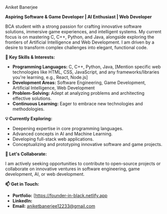 Aniket Banerjee

**Aspiring Software & Game Developer | AI Enthusiast | Web Developer**

BCA student with a strong passion for crafting innovative software solutions, immersive game experiences, and intelligent systems. My current focus is on mastering C, C++, Python, and Java, alongside exploring the frontiers of Artificial Intelligence and Web Development. I am driven by a desire to transform complex challenges into elegant, functional code.

**🚀 Key Skills & Interests:**

* **Programming Languages:** C, C++, Python, Java, \[Mention specific web technologies like HTML, CSS, JavaScript, and any frameworks/libraries you're learning, e.g., React, Node.js]
* **Development Areas:** Software Engineering, Game Development, Artificial Intelligence, Web Development
* **Problem-Solving:** Adept at analyzing problems and architecting effective solutions.
* **Continuous Learning:** Eager to embrace new technologies and methodologies.

**💡 Currently Exploring:**

* Deepening expertise in core programming languages.
* Advanced concepts in AI and Machine Learning.
* Developing full-stack web applications.
* Conceptualizing and prototyping innovative software and game projects.

**🤝 Let's Collaborate:**

I am actively seeking opportunities to contribute to open-source projects or collaborate on innovative ventures in software engineering, game development, AI, or web development.

**📫 Get in Touch:**

* **Portfolio:** [https://founder-in-black.netlify.app
* **LinkedIn:**
* **Email:** aniketbanerjee12233@gmail.com